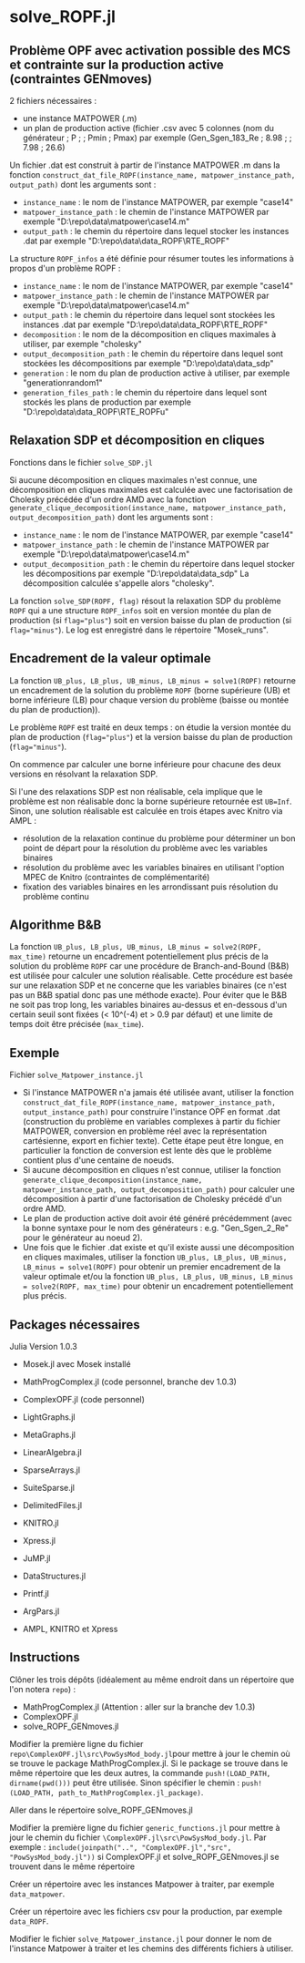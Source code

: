 # solve_ROPF.jl

## Problème OPF avec activation possible des MCS et contrainte sur la production active (contraintes GENmoves)
2 fichiers nécessaires :
- une instance MATPOWER (.m)
- un plan de production active (fichier .csv avec 5 colonnes (nom du générateur ; P ; ; Pmin ; Pmax) par exemple (Gen_Sgen_183_Re ; 8.98 ; ; 7.98 ; 26.6)

Un fichier .dat est construit à partir de l'instance MATPOWER .m dans la fonction `construct_dat_file_ROPF(instance_name, matpower_instance_path, output_path)` dont les arguments sont :
* `instance_name` : le nom de l'instance MATPOWER, par exemple "case14"
* `matpower_instance_path` : le chemin de l'instance MATPOWER par exemple "D:\\repo\\data\\matpower\\case14.m"
* `output_path` : le chemin du répertoire dans lequel stocker les instances .dat par exemple "D:\\repo\\data\\data_ROPF\\RTE_ROPF"

La structure `ROPF_infos` a été définie pour résumer toutes les informations à propos d'un problème ROPF :
* `instance_name` : le nom de l'instance MATPOWER, par exemple "case14"
* `matpower_instance_path` : le chemin de l'instance MATPOWER par exemple "D:\\repo\\data\\matpower\\case14.m"
* `output_path` : le chemin du répertoire dans lequel sont stockées les instances .dat par exemple "D:\\repo\\data\\data_ROPF\\RTE_ROPF"
* `decomposition` : le nom de la décomposition en cliques maximales à utiliser, par exemple "cholesky"
* `output_decomposition_path` : le chemin du répertoire dans lequel sont stockées les décompositions par exemple "D:\\repo\\data\\data_sdp"
* `generation` : le nom du plan de production active à utiliser, par exemple "generationrandom1"
* `generation_files_path` : le chemin du répertoire dans lequel sont stockés les plans de production par exemple "D:\\repo\\data\\data_ROPF\\RTE_ROPFu"

## Relaxation SDP et décomposition en cliques
Fonctions dans le fichier `solve_SDP.jl`

Si aucune décomposition en cliques maximales n'est connue, une décomposition en cliques maximales est calculée avec une factorisation de Cholesky précédée d'un ordre AMD avec la fonction `generate_clique_decomposition(instance_name, matpower_instance_path, output_decomposition_path)` dont les arguments sont :
* `instance_name` : le nom de l'instance MATPOWER, par exemple "case14"
* `matpower_instance_path` : le chemin de l'instance MATPOWER par exemple "D:\\repo\\data\\matpower\\case14.m"
* `output_decomposition_path` : le chemin du répertoire dans lequel stocker les décompositions par exemple "D:\\repo\\data\\data_sdp"
La décomposition calculée s'appelle alors "cholesky".

La fonction `solve_SDP(ROPF, flag)` résout la relaxation SDP du problème `ROPF` qui a une structure `ROPF_infos` soit en version montée du plan de production (si `flag="plus"`) soit en version baisse du plan de production (si `flag="minus"`). Le log est enregistré dans le répertoire "Mosek_runs".


## Encadrement de la valeur optimale
La fonction `UB_plus, LB_plus, UB_minus, LB_minus = solve1(ROPF)` retourne un encadrement de la solution du problème `ROPF` (borne supérieure (UB) et borne inférieure (LB) pour chaque version du problème (baisse ou montée du plan de production)).

Le problème `ROPF` est traité en deux temps : on étudie la version montée du plan de production (`flag="plus"`) et la version baisse du plan de production (`flag="minus"`).

On commence par calculer une borne inférieure pour chacune des deux versions en résolvant la relaxation SDP.

Si l'une des relaxations SDP est non réalisable, cela implique que le problème est non réalisable donc la borne supérieure retournée est `UB=Inf`. Sinon, une solution réalisable est calculée en trois étapes avec Knitro via AMPL :
* résolution de la relaxation continue du problème pour déterminer un bon point de départ pour la résolution du problème avec les variables binaires
* résolution du problème avec les variables binaires en utilisant l'option MPEC de Knitro (contraintes de complémentarité)
* fixation des variables binaires en les arrondissant puis résolution du problème continu



## Algorithme B&B
La fonction `UB_plus, LB_plus, UB_minus, LB_minus = solve2(ROPF, max_time)` retourne un encadrement potentiellement plus précis de la solution du problème `ROPF` car une procédure de Branch-and-Bound (B&B) est utilisée pour calculer une solution réalisable. Cette procédure
est basée sur une relaxation SDP et ne concerne que les variables binaires (ce n'est pas un B&B spatial donc pas une méthode exacte). Pour éviter que le B&B ne soit pas trop long, les variables binaires au-dessus et en-dessous d'un certain seuil sont fixées (< 10^(-4) et > 0.9 par défaut) et une limite de temps doit être précisée (`max_time`).

## Exemple
Fichier `solve_Matpower_instance.jl`
* Si l'instance MATPOWER n'a jamais été utilisée avant, utiliser la fonction `construct_dat_file_ROPF(instance_name, matpower_instance_path, output_instance_path)` pour construire l'instance OPF en format .dat (construction du problème en variables complexes à partir du fichier MATPOWER, conversion en problème réel avec la représentation cartésienne, export en fichier texte). Cette étape peut être longue, en particulier la fonction de conversion est lente dès que le problème contient plus d'une centaine de noeuds.
* Si aucune décomposition en cliques n'est connue, utiliser la fonction `generate_clique_decomposition(instance_name, matpower_instance_path, output_decomposition_path)` pour calculer une décomposition à partir d'une factorisation de Cholesky précédé d'un ordre AMD.
* Le plan de production active doit avoir été généré précédemment (avec la bonne syntaxe pour le nom des générateurs : e.g. "Gen_Sgen_2_Re" pour le générateur au noeud 2).
* Une fois que le fichier .dat existe et qu'il existe aussi une décomposition en cliques maximales, utiliser la fonction `UB_plus, LB_plus, UB_minus, LB_minus = solve1(ROPF)` pour obtenir un premier encadrement de la valeur optimale et/ou la fonction `UB_plus, LB_plus, UB_minus, LB_minus = solve2(ROPF, max_time)` pour obtenir un encadrement potentiellement plus précis.




## Packages nécessaires
Julia Version 1.0.3
* Mosek.jl avec Mosek installé
* MathProgComplex.jl (code personnel, branche dev 1.0.3)
* ComplexOPF.jl (code personnel)
* LightGraphs.jl
* MetaGraphs.jl
* LinearAlgebra.jl
* SparseArrays.jl
* SuiteSparse.jl
* DelimitedFiles.jl
* KNITRO.jl
* Xpress.jl
* JuMP.jl
* DataStructures.jl
* Printf.jl
* ArgPars.jl

* AMPL, KNITRO et Xpress


## Instructions
Clôner les trois dépôts (idéalement au même endroit dans un répertoire que l'on notera `repo`) :
* MathProgComplex.jl (Attention : aller sur la branche dev 1.0.3)
* ComplexOPF.jl
* solve_ROPF_GENmoves.jl

Modifier la première ligne du fichier `repo\ComplexOPF.jl\src\PowSysMod_body.jl`pour mettre à jour le chemin où se trouve le package MathProgComplex.jl. Si le package se trouve dans le même répertoire que les deux autres, la commande `push!(LOAD_PATH, dirname(pwd()))` peut être utilisée. Sinon spécifier le chemin : `push!(LOAD_PATH, path_to_MathProgComplex.jl_package)`.

Aller dans le répertoire solve_ROPF_GENmoves.jl

Modifier la première ligne du fichier `generic_functions.jl` pour mettre à jour le chemin du fichier `\ComplexOPF.jl\src\PowSysMod_body.jl`. Par exemple : `include(joinpath("..", "ComplexOPF.jl","src", "PowSysMod_body.jl"))` si ComplexOPF.jl et solve_ROPF_GENmoves.jl se trouvent dans le même répertoire

Créer un répertoire avec les instances Matpower à traiter, par exemple `data_matpower`.

Créer un répertoire avec les fichiers csv pour la production, par exemple `data_ROPF`.

Modifier le fichier `solve_Matpower_instance.jl` pour donner le nom de l'instance Matpower à traiter et les chemins des différents fichiers à utiliser.
